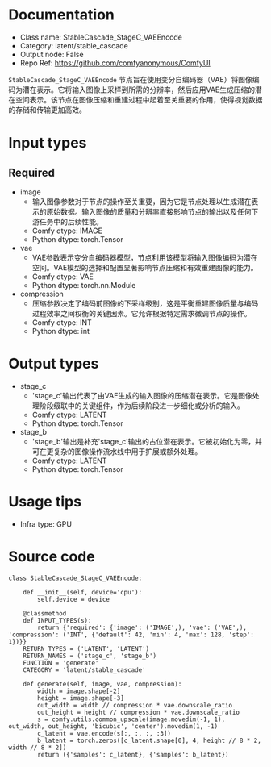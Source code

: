 # Documentation
- Class name: StableCascade_StageC_VAEEncode
- Category: latent/stable_cascade
- Output node: False
- Repo Ref: https://github.com/comfyanonymous/ComfyUI

`StableCascade_StageC_VAEEncode` 节点旨在使用变分自编码器（VAE）将图像编码为潜在表示。它将输入图像上采样到所需的分辨率，然后应用VAE生成压缩的潜在空间表示。该节点在图像压缩和重建过程中起着至关重要的作用，使得视觉数据的存储和传输更加高效。

# Input types
## Required
- image
    - 输入图像参数对于节点的操作至关重要，因为它是节点处理以生成潜在表示的原始数据。输入图像的质量和分辨率直接影响节点的输出以及任何下游任务中的后续性能。
    - Comfy dtype: IMAGE
    - Python dtype: torch.Tensor
- vae
    - VAE参数表示变分自编码器模型，节点利用该模型将输入图像编码为潜在空间。VAE模型的选择和配置显著影响节点压缩和有效重建图像的能力。
    - Comfy dtype: VAE
    - Python dtype: torch.nn.Module
- compression
    - 压缩参数决定了编码前图像的下采样级别，这是平衡重建图像质量与编码过程效率之间权衡的关键因素。它允许根据特定需求微调节点的操作。
    - Comfy dtype: INT
    - Python dtype: int

# Output types
- stage_c
    - 'stage_c'输出代表了由VAE生成的输入图像的压缩潜在表示。它是图像处理阶段级联中的关键组件，作为后续阶段进一步细化或分析的输入。
    - Comfy dtype: LATENT
    - Python dtype: torch.Tensor
- stage_b
    - 'stage_b'输出是补充'stage_c'输出的占位潜在表示。它被初始化为零，并可在更复杂的图像操作流水线中用于扩展或额外处理。
    - Comfy dtype: LATENT
    - Python dtype: torch.Tensor

# Usage tips
- Infra type: GPU

# Source code
```
class StableCascade_StageC_VAEEncode:

    def __init__(self, device='cpu'):
        self.device = device

    @classmethod
    def INPUT_TYPES(s):
        return {'required': {'image': ('IMAGE',), 'vae': ('VAE',), 'compression': ('INT', {'default': 42, 'min': 4, 'max': 128, 'step': 1})}}
    RETURN_TYPES = ('LATENT', 'LATENT')
    RETURN_NAMES = ('stage_c', 'stage_b')
    FUNCTION = 'generate'
    CATEGORY = 'latent/stable_cascade'

    def generate(self, image, vae, compression):
        width = image.shape[-2]
        height = image.shape[-3]
        out_width = width // compression * vae.downscale_ratio
        out_height = height // compression * vae.downscale_ratio
        s = comfy.utils.common_upscale(image.movedim(-1, 1), out_width, out_height, 'bicubic', 'center').movedim(1, -1)
        c_latent = vae.encode(s[:, :, :, :3])
        b_latent = torch.zeros([c_latent.shape[0], 4, height // 8 * 2, width // 8 * 2])
        return ({'samples': c_latent}, {'samples': b_latent})
```